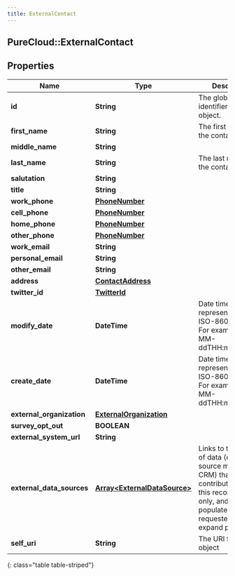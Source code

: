 ```yaml
---
title: ExternalContact
---
```

## PureCloud::ExternalContact

## Properties

|Name | Type | Description | Notes|
|------------ | ------------- | ------------- | -------------|
| **id** | **String** | The globally unique identifier for the object. | [optional] |
| **first_name** | **String** | The first name of the contact. | |
| **middle_name** | **String** |  | [optional] |
| **last_name** | **String** | The last name of the contact. | |
| **salutation** | **String** |  | [optional] |
| **title** | **String** |  | [optional] |
| **work_phone** | [**PhoneNumber**](PhoneNumber.html) |  | [optional] |
| **cell_phone** | [**PhoneNumber**](PhoneNumber.html) |  | [optional] |
| **home_phone** | [**PhoneNumber**](PhoneNumber.html) |  | [optional] |
| **other_phone** | [**PhoneNumber**](PhoneNumber.html) |  | [optional] |
| **work_email** | **String** |  | [optional] |
| **personal_email** | **String** |  | [optional] |
| **other_email** | **String** |  | [optional] |
| **address** | [**ContactAddress**](ContactAddress.html) |  | [optional] |
| **twitter_id** | [**TwitterId**](TwitterId.html) |  | [optional] |
| **modify_date** | **DateTime** | Date time is represented as an ISO-8601 string. For example: yyyy-MM-ddTHH:mm:ss.SSSZ | [optional] |
| **create_date** | **DateTime** | Date time is represented as an ISO-8601 string. For example: yyyy-MM-ddTHH:mm:ss.SSSZ | [optional] |
| **external_organization** | [**ExternalOrganization**](ExternalOrganization.html) |  | [optional] |
| **survey_opt_out** | **BOOLEAN** |  | [optional] |
| **external_system_url** | **String** |  | [optional] |
| **external_data_sources** | [**Array&lt;ExternalDataSource&gt;**](ExternalDataSource.html) | Links to the sources of data (e.g. one source might be a CRM) that contributed data to this record.  Read-only, and only populated when requested via expand param. | [optional] |
| **self_uri** | **String** | The URI for this object | [optional] |
{: class="table table-striped"}


